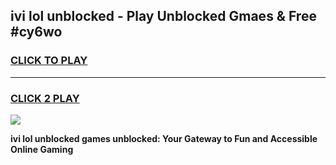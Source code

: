 
## ivi lol unblocked - Play Unblocked Gmaes & Free #cy6wo
<h3>
<a href="https://news.freeplayer.one?title=ivi_lol_unblocked&ref=24F">CLICK TO PLAY</a></h3>
<hr>

<h3>
<a href="https://news.freeplayer.one?title=ivi_lol_unblocked&ref=24F">CLICK 2 PLAY</a>
  
</h3>

<a href="https://news.freeplayer.one?title=ivi_lol_unblocked&ref=24F/"><img src="https://clearcache.store/games.png"></a>


**ivi lol unblocked games unblocked: Your Gateway to Fun and Accessible Online Gaming**

